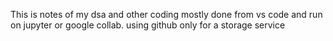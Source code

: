 This is notes of my dsa and other coding mostly done from vs code and run on jupyter or google collab. 
using github only for a storage service 
